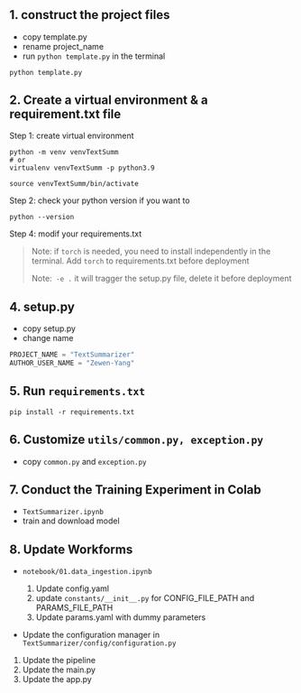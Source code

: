 # 


## 1. construct the project files

- copy template.py
- rename project_name
- run `python template.py` in the terminal

```shell
python template.py
```


## 2. Create a virtual environment & a requirement.txt file

Step 1: create virtual environment

```shell
python -m venv venvTextSumm
# or 
virtualenv venvTextSumm -p python3.9
```

```shell
source venvTextSumm/bin/activate
```

Step 2: check your python version if you want to

```shell
python --version
```

Step 4:
modif your requirements.txt
> Note: if `torch` is needed, you need to install independently in the terminal. Add `torch` to requirements.txt before deployment
> 
> Note:` -e .` it will tragger the setup.py file, delete it before deployment


## 4. setup.py

- copy setup.py
- change name
```python
PROJECT_NAME = "TextSummarizer"
AUTHOR_USER_NAME = "Zewen-Yang"
```


## 5. Run `requirements.txt`

```shell
pip install -r requirements.txt
```


## 6. Customize `utils/common.py, exception.py`

- copy `common.py` and `exception.py`


## 7. Conduct the Training Experiment in Colab

- `TextSummarizer.ipynb`
- train and download model

## 8. Update Workforms
- `notebook/01.data_ingestion.ipynb`
  1. Update config.yaml
  2. update `constants/__init__.py` for CONFIG_FILE_PATH and PARAMS_FILE_PATH
  3. Update params.yaml with dummy parameters

- Update the configuration manager in `TextSummarizer/config/configuration.py`

1. Update the pipeline
2. Update the main.py
3.  Update the app.py